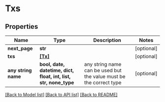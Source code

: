 # Txs


## Properties
Name | Type | Description | Notes
------------ | ------------- | ------------- | -------------
**next_page** | **str** |  | [optional] 
**txs** | [**[Tx]**](Tx.md) |  | [optional] 
**any string name** | **bool, date, datetime, dict, float, int, list, str, none_type** | any string name can be used but the value must be the correct type | [optional]

[[Back to Model list]](../README.md#documentation-for-models) [[Back to API list]](../README.md#documentation-for-api-endpoints) [[Back to README]](../README.md)


